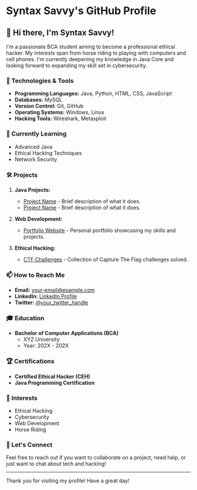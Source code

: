 # Syntax Savvy's GitHub Profile

## 👋 Hi there, I'm Syntax Savvy!

I'm a passionate BCA student aiming to become a professional ethical hacker. My interests span from horse riding to playing with computers and cell phones. I'm currently deepening my knowledge in Java Core and looking forward to expanding my skill set in cybersecurity.

### 🔧 Technologies & Tools
- **Programming Languages:** Java, Python, HTML, CSS, JavaScript
- **Databases:** MySQL
- **Version Control:** Git, GitHub
- **Operating Systems:** Windows, Linux
- **Hacking Tools:** Wireshark, Metasploit

### 🌱 Currently Learning
- Advanced Java
- Ethical Hacking Techniques
- Network Security

### 🛠️ Projects
1. **Java Projects:**
   - [Project Name](Link) - Brief description of what it does.
   - [Project Name](Link) - Brief description of what it does.
   
2. **Web Development:**
   - [Portfolio Website](Link) - Personal portfolio showcasing my skills and projects.

3. **Ethical Hacking:**
   - [CTF Challenges](Link) - Collection of Capture The Flag challenges solved.

### 📫 How to Reach Me
- **Email:** [your-email@example.com](mailto:your-email@example.com)
- **LinkedIn:** [LinkedIn Profile](Link)
- **Twitter:** [@your_twitter_handle](https://twitter.com/your_twitter_handle)

### 🎓 Education
- **Bachelor of Computer Applications (BCA)**
  - XYZ University
  - Year: 202X - 202X

### 🏆 Certifications
- **Certified Ethical Hacker (CEH)**
- **Java Programming Certification**

### 🌟 Interests
- Ethical Hacking
- Cybersecurity
- Web Development
- Horse Riding

### 💬 Let's Connect
Feel free to reach out if you want to collaborate on a project, need help, or just want to chat about tech and hacking!

---

Thank you for visiting my profile! Have a great day!
